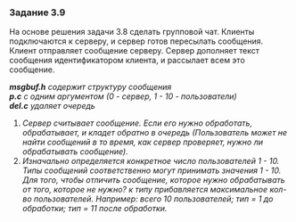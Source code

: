 ### Задание 3.9
На основе решения задачи 3.8 сделать групповой чат. Клиенты подключаются к серверу, и сервер готов пересылать сообщения. Клиент отправляет сообщение серверу. Сервер дополняет текст сообщения идентификатором клиента, и рассылает всем это сообщение.

*__msgbuf.h__ содержит структуру сообщения*  
*__p.c__ с одним аргументом (0 - сервер, 1 - 10 - пользователи)*  
*__del.c__ удаляет очередь*  
1. *Сервер считывает сообщение. Если его нужно обработать, обрабатывает, и кладет обратно в очередь (Пользователь может не найти сообщений в то время, как сервер проверяет, нужно ли обрабатывать сообщение).*  
1. *Изначально определяется конкретное число пользователей 1 - 10. Типы сообщений соответственно могут принимать значения 1 - 10. Для того, чтобы отличить сообщение, которое нужно обрабатывать от того, которое не нужно? к типу прибавляется максимальное кол-во пользователей. Например: всего 10 пользователей; тип = 1 до обработки; тип = 11 после обработки.*
